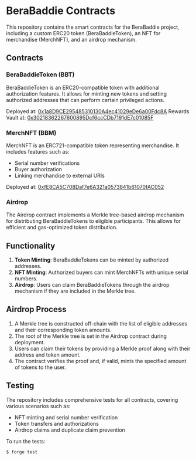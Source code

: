 # BeraBaddie Contracts

This repository contains the smart contracts for the BeraBaddie project, including a custom ERC20 token (BeraBaddieToken), an NFT for merchandise (MerchNFT), and an airdrop mechanism.

## Contracts

### BeraBaddieToken (BBT)

BeraBaddieToken is an ERC20-compatible token with additional authorization features. It allows for minting new tokens and setting authorized addresses that can perform certain privileged actions.

Deployed at: [0x1a8D9CE295485310130A4ec41029eDe6a00Fdc8A](https://bartio.beratrail.io/token/0x1a8D9CE295485310130A4ec41029eDe6a00Fdc8A)
Rewards Vault at: [0x30218362267600895Dcf6ccCDb7191dE7c01085F](https://bartio.beratrail.io/address/0x30218362267600895Dcf6ccCDb7191dE7c01085F)

### MerchNFT (BBM)

MerchNFT is an ERC721-compatible token representing merchandise. It includes features such as:
- Serial number verifications
- Buyer authorization
- Linking merchandise to external URIs

Deployed at: [0xfE8CA5C708Daf7e6A321a0573841b61070fAC052](https://bartio.beratrail.io/address/0xfE8CA5C708Daf7e6A321a0573841b61070fAC052)

### Airdrop

The Airdrop contract implements a Merkle tree-based airdrop mechanism for distributing BeraBaddieTokens to eligible participants. This allows for efficient and gas-optimized token distribution.

## Functionality

1. **Token Minting**: BeraBaddieTokens can be minted by authorized addresses.
2. **NFT Minting**: Authorized buyers can mint MerchNFTs with unique serial numbers.
3. **Airdrop**: Users can claim BeraBaddieTokens through the airdrop mechanism if they are included in the Merkle tree.

## Airdrop Process

1. A Merkle tree is constructed off-chain with the list of eligible addresses and their corresponding token amounts.
2. The root of the Merkle tree is set in the Airdrop contract during deployment.
3. Users can claim their tokens by providing a Merkle proof along with their address and token amount.
4. The contract verifies the proof and, if valid, mints the specified amount of tokens to the user.

## Testing

The repository includes comprehensive tests for all contracts, covering various scenarios such as:
- NFT minting and serial number verification
- Token transfers and authorizations
- Airdrop claims and duplicate claim prevention

To run the tests:

```shell
$ forge test
```